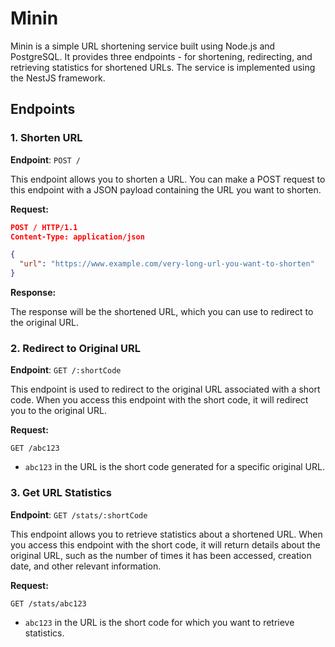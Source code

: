 # Minin

Minin is a simple URL shortening service built using Node.js and PostgreSQL. It provides three endpoints - for shortening, redirecting, and retrieving statistics for shortened URLs. The service is implemented using the NestJS framework.

## Endpoints

### 1. Shorten URL

**Endpoint**: `POST /`

This endpoint allows you to shorten a URL. You can make a POST request to this endpoint with a JSON payload containing the URL you want to shorten.

**Request:**

```json
POST / HTTP/1.1
Content-Type: application/json

{
  "url": "https://www.example.com/very-long-url-you-want-to-shorten"
}
```

**Response:**

The response will be the shortened URL, which you can use to redirect to the original URL.

### 2. Redirect to Original URL

**Endpoint**: `GET /:shortCode`

This endpoint is used to redirect to the original URL associated with a short code. When you access this endpoint with the short code, it will redirect you to the original URL.

**Request:**

```
GET /abc123
```

- `abc123` in the URL is the short code generated for a specific original URL.

### 3. Get URL Statistics

**Endpoint**: `GET /stats/:shortCode`

This endpoint allows you to retrieve statistics about a shortened URL. When you access this endpoint with the short code, it will return details about the original URL, such as the number of times it has been accessed, creation date, and other relevant information.

**Request:**

```
GET /stats/abc123
```

- `abc123` in the URL is the short code for which you want to retrieve statistics.
